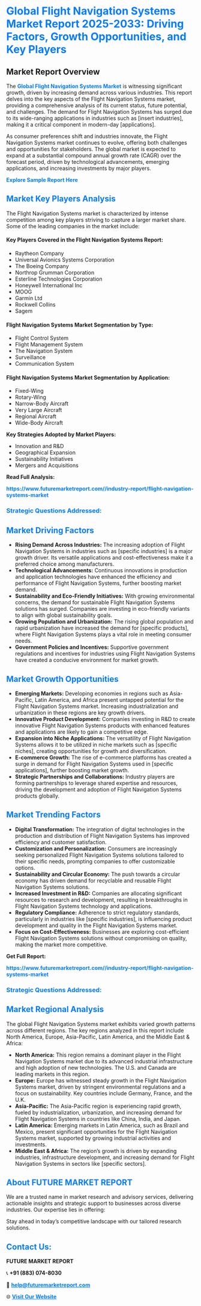 <h1 style="color: #007BFF;">Global Flight Navigation Systems Market Report 2025-2033: Driving Factors, Growth Opportunities, and Key Players</h1>

<section id="overview">
<h2>Market Report Overview</h2>
<p>The <a href="https://www.futuremarketreport.com//industry-report/flight-navigation-systems-market" style="color: #007BFF; text-decoration: none;"><strong>Global Flight Navigation Systems Market</strong></a> is witnessing significant growth, driven by increasing demand across various industries. This report delves into the key aspects of the Flight Navigation Systems market, providing a comprehensive analysis of its current status, future potential, and challenges. The demand for Flight Navigation Systems has surged due to its wide-ranging applications in industries such as [insert industries], making it a critical component in modern-day [applications].</p>
<p>As consumer preferences shift and industries innovate, the Flight Navigation Systems market continues to evolve, offering both challenges and opportunities for stakeholders. The global market is expected to expand at a substantial compound annual growth rate (CAGR) over the forecast period, driven by technological advancements, emerging applications, and increasing investments by major players.</p>
</section>

<section id="overview">
<p><a href="https://www.futuremarketreport.com//request-sample/reportId=87040" style="color: #007BFF; text-decoration: none;"><strong>Explore Sample Report Here</strong></a></p>
</section>

<section id="key-players">
<h2 style="color: #007BFF;">Market Key Players Analysis</h2>
<p>The Flight Navigation Systems market is characterized by intense competition among key players striving to capture a larger market share. Some of the leading companies in the market include:</p>
<h4>Key Players Covered in the Flight Navigation Systems Report:</h4>
<ul><li>Raytheon Company</li><li>Universal Avionics Systems Corporation</li><li>The Boeing Company</li><li>Northrop Grumman Corporation</li><li>Esterline Technologies Corporation</li><li>Honeywell International Inc</li><li>MOOG</li><li>Garmin Ltd</li><li>Rockwell Collins</li><li>Sagem</li></ul>
<h4>Flight Navigation Systems Market Segmentation by Type:</h4>
<ul><li>Flight Control System</li><li>Flight Management System</li><li>The Navigation System</li><li>Surveillance</li><li>Communication System</li></ul>

<h4>Flight Navigation Systems Market Segmentation by Application:</h4>
<ul><li>Fixed-Wing</li><li>Rotary-Wing</li><li>Narrow-Body Aircraft</li><li>Very Large Aircraft</li><li>Regional Aircraft</li><li>Wide-Body Aircraft</li></ul>
<p><strong>Key Strategies Adopted by Market Players:</strong></p>
<ul>
<li>Innovation and R&D</li>
<li>Geographical Expansion</li>
<li>Sustainability Initiatives</li>
<li>Mergers and Acquisitions</li>
</ul>
</section>

<section>
<p><strong>Read Full Analysis: </strong></p><a href="https://www.futuremarketreport.com//industry-report/flight-navigation-systems-market" style="color: #007BFF; text-decoration: none;"><strong>https://www.futuremarketreport.com//industry-report/flight-navigation-systems-market</strong></a>
<h3 style="color: #007BFF;">Strategic Questions Addressed:</h3>
</section>

<section id="driving-factors">
<h2 style="color: #007BFF;">Market Driving Factors</h2>
<ul>
<li><strong>Rising Demand Across Industries:</strong> The increasing adoption of Flight Navigation Systems in industries such as [specific industries] is a major growth driver. Its versatile applications and cost-effectiveness make it a preferred choice among manufacturers.</li>
<li><strong>Technological Advancements:</strong> Continuous innovations in production and application technologies have enhanced the efficiency and performance of Flight Navigation Systems, further boosting market demand.</li>
<li><strong>Sustainability and Eco-Friendly Initiatives:</strong> With growing environmental concerns, the demand for sustainable Flight Navigation Systems solutions has surged. Companies are investing in eco-friendly variants to align with global sustainability goals.</li>
<li><strong>Growing Population and Urbanization:</strong> The rising global population and rapid urbanization have increased the demand for [specific products], where Flight Navigation Systems plays a vital role in meeting consumer needs.</li>
<li><strong>Government Policies and Incentives:</strong> Supportive government regulations and incentives for industries using Flight Navigation Systems have created a conducive environment for market growth.</li>
</ul>
</section>

<section id="growth-opportunities">
<h2 style="color: #007BFF;">Market Growth Opportunities</h2>
<ul>
<li><strong>Emerging Markets:</strong> Developing economies in regions such as Asia-Pacific, Latin America, and Africa present untapped potential for the Flight Navigation Systems market. Increasing industrialization and urbanization in these regions are key growth drivers.</li>
<li><strong>Innovative Product Development:</strong> Companies investing in R&D to create innovative Flight Navigation Systems products with enhanced features and applications are likely to gain a competitive edge.</li>
<li><strong>Expansion into Niche Applications:</strong> The versatility of Flight Navigation Systems allows it to be utilized in niche markets such as [specific niches], creating opportunities for growth and diversification.</li>
<li><strong>E-commerce Growth:</strong> The rise of e-commerce platforms has created a surge in demand for Flight Navigation Systems used in [specific applications], further boosting market growth.</li>
<li><strong>Strategic Partnerships and Collaborations:</strong> Industry players are forming partnerships to leverage shared expertise and resources, driving the development and adoption of Flight Navigation Systems products globally.</li>
</ul>
</section>

<section id="trending-factors">
<h2 style="color: #007BFF;">Market Trending Factors</h2>
<ul>
<li><strong>Digital Transformation:</strong> The integration of digital technologies in the production and distribution of Flight Navigation Systems has improved efficiency and customer satisfaction.</li>
<li><strong>Customization and Personalization:</strong> Consumers are increasingly seeking personalized Flight Navigation Systems solutions tailored to their specific needs, prompting companies to offer customizable options.</li>
<li><strong>Sustainability and Circular Economy:</strong> The push towards a circular economy has driven demand for recyclable and reusable Flight Navigation Systems solutions.</li>
<li><strong>Increased Investment in R&D:</strong> Companies are allocating significant resources to research and development, resulting in breakthroughs in Flight Navigation Systems technology and applications.</li>
<li><strong>Regulatory Compliance:</strong> Adherence to strict regulatory standards, particularly in industries like [specific industries], is influencing product development and quality in the Flight Navigation Systems market.</li>
<li><strong>Focus on Cost-Effectiveness:</strong> Businesses are exploring cost-efficient Flight Navigation Systems solutions without compromising on quality, making the market more competitive.</li>
</ul>
</section>

<section>
<p><strong>Get Full Report: </strong></p><a href="https://www.futuremarketreport.com//industry-report/flight-navigation-systems-market" style="color: #007BFF; text-decoration: none;"><strong>https://www.futuremarketreport.com//industry-report/flight-navigation-systems-market</strong></a>
<h3 style="color: #007BFF;">Strategic Questions Addressed:</h3>
</section>


<section id="regional-analysis">
<h2 style="color: #007BFF;">Market Regional Analysis</h2>
<p>The global Flight Navigation Systems market exhibits varied growth patterns across different regions. The key regions analyzed in this report include North America, Europe, Asia-Pacific, Latin America, and the Middle East & Africa:</p>
<ul>
<li><strong>North America:</strong> This region remains a dominant player in the Flight Navigation Systems market due to its advanced industrial infrastructure and high adoption of new technologies. The U.S. and Canada are leading markets in this region.</li>
<li><strong>Europe:</strong> Europe has witnessed steady growth in the Flight Navigation Systems market, driven by stringent environmental regulations and a focus on sustainability. Key countries include Germany, France, and the U.K.</li>
<li><strong>Asia-Pacific:</strong> The Asia-Pacific region is experiencing rapid growth, fueled by industrialization, urbanization, and increasing demand for Flight Navigation Systems in countries like China, India, and Japan.</li>
<li><strong>Latin America:</strong> Emerging markets in Latin America, such as Brazil and Mexico, present significant opportunities for the Flight Navigation Systems market, supported by growing industrial activities and investments.</li>
<li><strong>Middle East & Africa:</strong> The region’s growth is driven by expanding industries, infrastructure development, and increasing demand for Flight Navigation Systems in sectors like [specific sectors].</li>
</ul>
</section>

<footer>
<h2 style="color: #007BFF;">About FUTURE MARKET REPORT</h2>
<p>We are a trusted name in market research and advisory services, delivering actionable insights and strategic support to businesses across diverse industries. Our expertise lies in offering:</p>

<p>Stay ahead in today’s competitive landscape with our tailored research solutions.</p>

<h2 style="color: #007BFF;">Contact Us:</h2>
<p><strong>FUTURE MARKET REPORT</strong></p>
<p>📞 <strong>+91 (883) 074-8030</strong></p>
<p>📧 <strong><a href="mailto:help@futuremarketreport.com" style="color: #007BFF;">help@futuremarketreport.com</a></strong></p>
<p>🌐 <strong><a href="https://www.futuremarketreport.com/" style="color: #007BFF;">Visit Our Website</a></strong></p>
</footer>